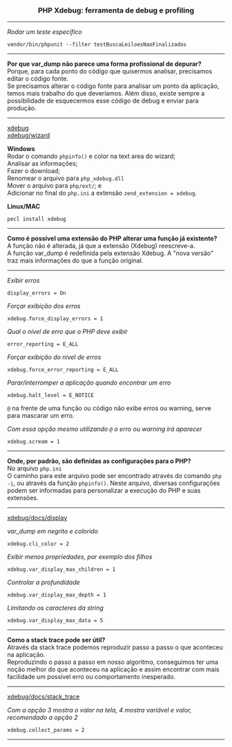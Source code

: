 <h3 align="center">PHP Xdebug: ferramenta de debug e profiling</h3>

---

*Rodar um teste específico*
```
vendor/bin/phpunit --filter testBuscaLeiloesNaoFinalizados
```

---

**Por que var_dump não parece uma forma profissional de depurar?** <br>
Porque, para cada ponto do código que quisermos analisar, precisamos editar o código fonte. <br>
Se precisamos alterar o código fonte para analisar um ponto da aplicação, temos mais trabalho do que deveríamos. Além disso, existe sempre a possibilidade de esquecermos esse código de debug e enviar para produção.

---

[xdebug](https://xdebug.org/) <br>
[xdebug/wizard](https://xdebug.org/wizard)

**Windows** <br>
Rodar o comando ```phpinfo()``` e color na text area do wizard; <br>
Analisar as informações; <br>
Fazer o download; <br>
Renomear o arquivo para ```php_xdebug.dll``` <br>
Mover o arquivo para ```php/ext/```; e <br>
Adicionar no final do ```php.ini``` a extensão ```zend_extension = xdebug```.

**Linux/MAC**
```
pecl install xdebug
```

---

**Como é possível uma extensão do PHP alterar uma função já existente?** <br>
A função não é alterada, já que a extensão (Xdebug) reescreve-a. <br>
A função var_dump é redefinida pela extensão Xdebug. A "nova versão" traz mais informações do que a função original.

---

*Exibir erros*
```
display_errors = On
```

*Forçar exibição dos erros*
```
xdebug.force_display_errors = 1
```

*Qual o nível de erro que o PHP deve exibir*
```
error_reporting = E_ALL
```

*Forçar exibição do nível de erros*
```
xdebug.force_error_reporting = E_ALL
```

*Parar/interromper a aplicação quando encontrar um erro*
```
xdebug.halt_level = E_NOTICE
```

```@``` na frente de uma função ou código não exibe erros ou warning, serve para mascarar um erro.

*Com essa opção mesmo utilizando ```@``` o erro ou warning irá aparecer*
```
xdebug.scream = 1
```

---

**Onde, por padrão, são definidas as configurações para o PHP?** <br>
No arquivo ```php.ini``` <br>
O caminho para este arquivo pode ser encontrado através do comando ```php -i```, ou através da função ```phpinfo()```. Neste arquivo, diversas configurações podem ser informadas para personalizar a execução do PHP e suas extensões.

---

[xdebug/docs/display](https://xdebug.org/docs/develop#display)

*var_dump em negrito e colorido*
```
xdebug.cli_color = 2
```

*Exibir menos propriedades, por exemplo dos filhos*
```
xdebug.var_display_max_children = 1
```

*Controlar a profundidade*
```
xdebug.var_display_max_depth = 1
```

*Limitando os caracteres da string*
```
xdebug.var_display_max_data = 5
```

---

**Como a stack trace pode ser útil?** <br>
Através da stack trace podemos reproduzir passo a passo o que aconteceu na aplicação. <br>
Reproduzindo o passo a passo em nosso algoritmo, conseguimos ter uma noção melhor do que aconteceu na aplicação e assim encontrar com mais facilidade um possível erro ou comportamento inesperado.

---

[xdebug/docs/stack_trace](https://xdebug.org/docs/develop#stack_trace)

*Com a opção 3 mostra o valor na tela, 4 mostra variável e valor, recomendado a opção 2*
```
xdebug.collect_params = 2
```

---